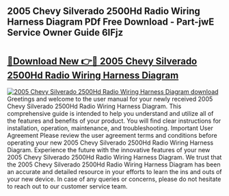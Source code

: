 ## 2005 Chevy Silverado 2500Hd Radio Wiring Harness Diagram PDf Free Download - Part-jwE Service Owner Guide 6IFjz

# <h2><a href="http://dfhqso7.blite.top/?on=2005+Chevy+Silverado+2500Hd+Radio+Wiring+Harness+Diagram">🔗Download New 👉🔴 2005 Chevy Silverado 2500Hd Radio Wiring Harness Diagram</a></h2>

[![2005 Chevy Silverado 2500Hd Radio Wiring Harness Diagram download](https://i.imgur.com/lujVjoI.png)](http://dfhqso7.blite.top/?on=2005+Chevy+Silverado+2500Hd+Radio+Wiring+Harness+Diagram)
Greetings and welcome to the user manual for your newly received 2005 Chevy Silverado 2500Hd Radio Wiring Harness Diagram. This comprehensive guide is intended to help you understand and utilize all of the features and benefits of your product. You will find clear instructions for installation, operation, maintenance, and troubleshooting. Important User Agreement Please review the user agreement terms and conditions before operating your new 2005 Chevy Silverado 2500Hd Radio Wiring Harness Diagram. Experience the future with the innovative features of your new 2005 Chevy Silverado 2500Hd Radio Wiring Harness Diagram. We trust that the 2005 Chevy Silverado 2500Hd Radio Wiring Harness Diagram has been an accurate and detailed resource in your efforts to learn the ins and outs of your new device. In case of any queries or concerns, please do not hesitate to reach out to our customer service team.
